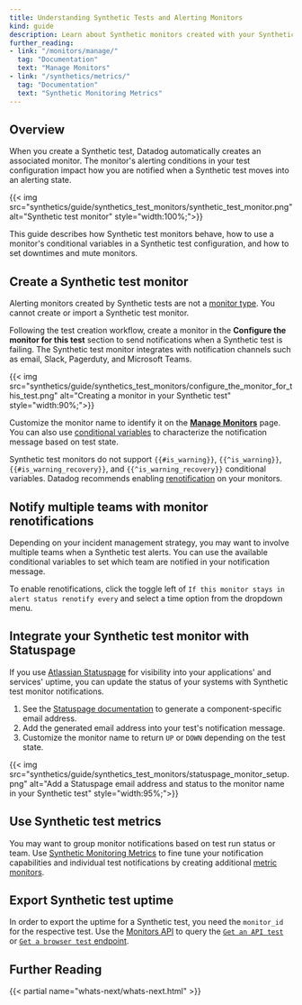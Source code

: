 ```yaml
---
title: Understanding Synthetic Tests and Alerting Monitors
kind: guide
description: Learn about Synthetic monitors created with your Synthetic tests. 
further_reading:
- link: "/monitors/manage/"
  tag: "Documentation"
  text: "Manage Monitors"
- link: "/synthetics/metrics/"
  tag: "Documentation"
  text: "Synthetic Monitoring Metrics"
---
```


## Overview

When you create a Synthetic test, Datadog automatically creates an associated monitor. The monitor's alerting conditions in your test configuration impact how you are notified when a Synthetic test moves into an alerting state.

{{< img src="synthetics/guide/synthetics_test_monitors/synthetic_test_monitor.png" alt="Synthetic test monitor" style="width:100%;">}}

This guide describes how Synthetic test monitors behave, how to use a monitor's conditional variables in a Synthetic test configuration, and how to set downtimes and mute monitors.

## Create a Synthetic test monitor

<div class="alert alert-info">Alerting monitors created by Synthetic tests are not a <a href="/monitors/create/">monitor type</a>. You cannot create or import a Synthetic test monitor.</div>

Following the test creation workflow, create a monitor in the **Configure the monitor for this test** section to send notifications when a Synthetic test is failing. The Synthetic test monitor integrates with notification channels such as email, Slack, Pagerduty, and Microsoft Teams.

{{< img src="synthetics/guide/synthetics_test_monitors/configure_the_monitor_for_this_test.png" alt="Creating a monitor in your Synthetic test" style="width:90%;">}}

Customize the monitor name to identify it on the [**Manage Monitors**][1] page. You can also use [conditional variables][2] to characterize the notification message based on test state.

Synthetic test monitors do not support `{{#is_warning}}`, `{{^is_warning}}`, `{{#is_warning_recovery}}`, and `{{^is_warning_recovery}}` conditional variables. Datadog recommends enabling [renotification][3] on your monitors.

## Notify multiple teams with monitor renotifications

Depending on your incident management strategy, you may want to involve multiple teams when a Synthetic test alerts. You can use the available conditional variables to set which team are notified in your notification message. 

To enable renotifications, click the toggle left of `If this monitor stays in alert status renotify every` and select a time option from the dropdown menu.

## Integrate your Synthetic test monitor with Statuspage

If you use [Atlassian Statuspage][4] for visibility into your applications' and services' uptime, you can update the status of your systems with  Synthetic test monitor notifications.

1. See the [Statuspage documentation][5] to generate a component-specific email address.
2. Add the generated email address into your test's notification message.
3. Customize the monitor name to return `UP` or `DOWN` depending on the test state.

{{< img src="synthetics/guide/synthetics_test_monitors/statuspage_monitor_setup.png" alt="Add a Statuspage email address and status to the monitor name in your Synthetic test" style="width:95%;">}}

## Use Synthetic test metrics

You may want to group monitor notifications based on test run status or team. Use [Synthetic Monitoring Metrics][6] to fine tune your notification capabilities and individual test notifications by creating additional [metric monitors][7].


## Export Synthetic test uptime

In order to export the uptime for a Synthetic test, you need the `monitor_id` for the respective test. Use the [Monitors API][8] to query the [`Get an API test`][9] or [`Get a browser test` endpoint][10].

## Further Reading

{{< partial name="whats-next/whats-next.html" >}}

[1]: /monitors/manage/
[2]: /monitors/notify/variables/?tab=is_alert#conditional-variables
[3]: /monitors/notify/#renotify
[4]: https://support.atlassian.com/statuspage/
[5]: https://support.atlassian.com/statuspage/docs/get-started-with-email-automation/
[6]: /synthetics/metrics/
[7]: /monitors/create/types/metric/
[8]: /api/latest/monitors/
[9]: /api/latest/synthetics/#get-an-api-test
[10]: /api/latest/synthetics/#get-a-browser-test
